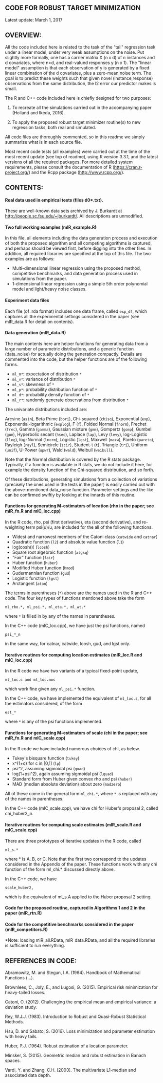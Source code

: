 
CODE FOR ROBUST TARGET MINIMIZATION
-----------------------------------

Latest update: March 1, 2017

OVERVIEW:
---------

All the code included here is related to the task of the "tall" regression task under a linear model, under very weak assumptions on the noise. Put slightly more formally, one has a carrier matrix X (n x d) of n instances and d covariates, where n>d, and real-valued responses y (n x 1). The "linear model" assumption is that each observation of y is generated by a fixed linear combination of the d covariates, plus a zero-mean noise term. The goal is to predict these weights such that given novel (instance,response) observations from the same distribution, the l2 error our predictor makes is small.

The R and C++ code included here is chiefly designed for two purposes:

 1) To recreate all the simulations carried out in the accompanying paper (Holland and Ikeda, 2016).

 2) To apply the proposed robust target minimizer routine(s) to new regression tasks, both real and simulated.

All code files are thoroughly commented, so in this readme we simply summarize what is in each source file.

Most recent code tests (all examples) were carried out at the time of the most recent update (see top of readme), using R version 3.3.1, and the latest versions of all the required packages. For more detailed system requirements, please consult the documentation of R (https://cran.r-project.org/) and the Rcpp package (http://www.rcpp.org/).


CONTENTS:
---------

#### Real data used in empirical tests (files d0*.txt).

These are well-known data sets archived by J. Burkardt at http://people.sc.fsu.edu/~jburkardt/. All descriptions are unmodified.


#### Two full working examples (mlR_example.R)

In this file, all elements including the data generation process and execution of both the proposed algorithm and all competing algorithms is captured, and perhaps should be viewed first, before digging into the other files. In addition, all required libraries are specified at the top of this file. The two examples are as follows:

- Multi-dimensional linear regression using the proposed method, competitive benchmarks, and data generation process used in simulations from the paper.
- 1-dimensional linear regression using a simple 5th order polynomial model and light/heavy noise classes.


#### Experiment data files

Each file (of .rda format) includes one data frame, called `exp_df`, which captures all the experimental settings considered in the paper (see mlR_data.R for detail on contents).


#### Data generation (mlR_data.R)

The main contents here are helper functions for generating data from a large number of parametric distributions, and a generic function (data_noise) for actually doing the generation compactly. Details are commented into the code, but the helper functions are of the following forms.

- `ml_m*`: expectation of distribution `*`
- `ml_v*`: variance of distribution `*`
- `ml_s*`: skewness of `*`
- `ml_p*`: probability distribution function of `*`
- `ml_d*`: probability density function of `*`
- `ml_r*`: randomly generate observations from distribution `*`

The univariate distributions included are:

Arcsine (`asin`), Beta Prime (`bpri`), Chi-squared (`chisq`), Exponential (`exp`), Exponential-logarithmic (`explog`), F (`f`), Folded Normal (`fnorm`), Frechet (`frec`), Gamma (`gamma`), Gaussian mixture (`gmm`), Gompertz (`gomp`), Gumbel (`gum`), Hyperbolic secant (`hsec`), Laplace (`lap`), Levy (`levy`), log-Logistic (`llog`), log-Normal (`lnorm`), Logistic (`lgst`), Maxwell (`maxw`), Pareto (`pareto`), Rayleigh (`rayl`), Semicircle (`scir`), Student-t (`t`), Triangle (`tri`), Uniform (`unif`), U-Power (`upwr`), Wald (`wald`), Weibull (`weibull`).

Note that the Normal distribution is covered by the R stats package. Typically, if a function is available in R stats, we do not include it here, for example the density function of the Chi-squared distribution, and so forth.

Of these distributions, generating simulations from a collection of variations (precisely the ones used in the tests in the paper) is easily carried out with the above-mentioned data_noise function. Parameter settings and the like can be confirmed swiftly by looking at the innards of this routine.


#### Functions for generating M-estimators of location (rho in the paper; see mlR_fn.R and mlC_loc.cpp)

In the R code, rho, psi (first derivative), eta (second derivative), and re-weighting term psi(u)/u, are included for the all of the following functions.

- Widest and narrowest members of the Catoni class (`catwide` and `catnar`)
- Quadratic function (`l2`) and absolute value function (`l1`)
- log(cosh()) (`lcosh`)
- Square root algebraic function (`algsq`)
- "Fair" function (`fair`)
- Huber function (`huber`)
- Modified Huber function (`hmod`)
- Gudermannian function (`gud`)
- Logistic function (`lgst`)
- Arctangent (`atan`)

The terms in parentheses (`*`) above are the names used in the R and C++ code.
The four key types of functions mentioned above take the form

```
ml_rho.*, ml_psi.*, ml_eta.*, ml_wt.*
```

where `*` is filled in by any of the names in parentheses.

In the C++ code (mlC_loc.cpp), we have just the psi functions, named

```
psi_*_n
```

in the same way, for catnar, catwide, lcosh, gud, and lgst only.


#### Iterative routines for computing location estimates (mlR_loc.R and mlC_loc.cpp)

In the R code we have two variants of a typical fixed-point update,

```
ml_loc.s and ml_loc.nos
```

which work fine given any `ml_psi.*` function.

In the C++ code, we have implemented the equivalent of `ml_loc.s`, for all the estimators considered, of the form

```
est_*
```

where `*` is any of the psi functions implemented.


#### Functions for generating M-estimators of scale (chi in the paper; see mlR_fn.R and mlC_scale.cpp)
In the R code we have included numerous choices of chi, as below.

- Tukey's bisquare function (`tukey`)
- x^{1+c} for c in [0,1] (`lp`)
- psi^2, assuming sigmoidal psi (`quad`)
- log(1+psi^2), again assuming sigmoidal psi (`lquad`)
- Standard form from Huber given convex rho and psi (`huber`)
- MAD (median absolute deviation) about zero (`madzero`)

All of these come in the general form `ml_chi.*`, where `*` is replaced with any of the names in parentheses.

In the C++ code (mlC_scale.cpp), we have chi for Huber's proposal 2, called chi_huber2_n.


#### Iterative routines for computing scale estimates (mlR_scale.R and mlC_scale.cpp)

There are three prototypes of iterative updates in the R code, called

```
ml_s.*
```

where * is A, B, or C. Note that the first two correspond to the updates considered in the Appendix of the paper. These functions work with any chi function of the form ml_chi.* discussed directly above.

In the C++ code, we have
```
scale_huber2,
 ```

which is the equivalent of ml_s.A applied to the Huber proposal 2 setting.


#### Code for the proposed routine, captured in Algorithms 1 and 2 in the paper (mlR_rtn.R)


#### Code for the competitive benchmarks considered in the paper (mlR_competitors.R)


*Note: loading mlR_all.RData, mlR_data.RData, and all the required libraries is sufficient to run everything.


REFERENCES IN CODE:
-------------------

Abramowitz, M. and Stegun, I.A. (1964). Handbook of Mathematical Functions (...).

Brownlees, C., Joly, E., and Lugosi, G. (2015). Empirical risk minimization for heavy-tailed losses.

Catoni, O. (2012). Challenging the empirical mean and empirical variance: a deviation study.

Rey, W.J.J. (1983). Introduction to Robust and Quasi-Robust Statistical Methods.

Hsu, D. and Sabato, S. (2016). Loss minimization and parameter estimation with heavy tails.

Huber, P.J. (1964). Robust estimation of a location parameter.

Minsker, S. (2015). Geometric median and robust estimation in Banach spaces.

Vardi, Y. and Zhang, C.H. (2000). The multivariate L1-median and associated data depth.
